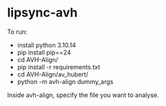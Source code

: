 # lipsync-avh


To run:
- install python 3.10.14
- pip install pip==24
- cd AVH-Align/
- pip install -r requirements.txt
- cd AVH-Align/av_hubert/
- python -m avh-align dummy_args

Inside avh-align, specify the file you want to analyse.



